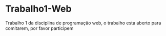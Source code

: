 # Trabalho1-Web
Trabalho 1 da disciplina de programação web, o trabalho esta aberto para comitarem, por favor participem 